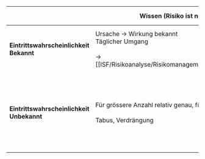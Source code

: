 
|                                           | Wissen (Risiko ist nicht neu)                                                                                     | Unwissen (Risiko ist neu)                                                                                                                              |
| ----------------------------------------- | ----------------------------------------------------------------------------------------------------------------- | ------------------------------------------------------------------------------------------------------------------------------------------------------ |
| **Eintrittswahrscheinlichkeit Bekannt**   | Ursache -> Wirkung bekannt<br>Täglicher Umgang<br><br>-> [[ISF/Risikoanalyse/Risikomanagement\|Risikomanagement]] | Bekannte Wissenslücke<br>Dunkelziffer<br><br>-> Wird mittels Forschung kleiner                                                                         |
| **Eintrittswahrscheinlichkeit Unbekannt** | Für grössere Anzahl relativ genau, für Einzelfälle ungenau<br><br>Tabus, Verdrängung                              | Mit bekannten, wissenschaftlichen Methoden nicht fassbar und gar im Voraus nicht Identifizierbar.<br><br>**Blackswan-Event**<br>-> Resilienz, Agilität |
